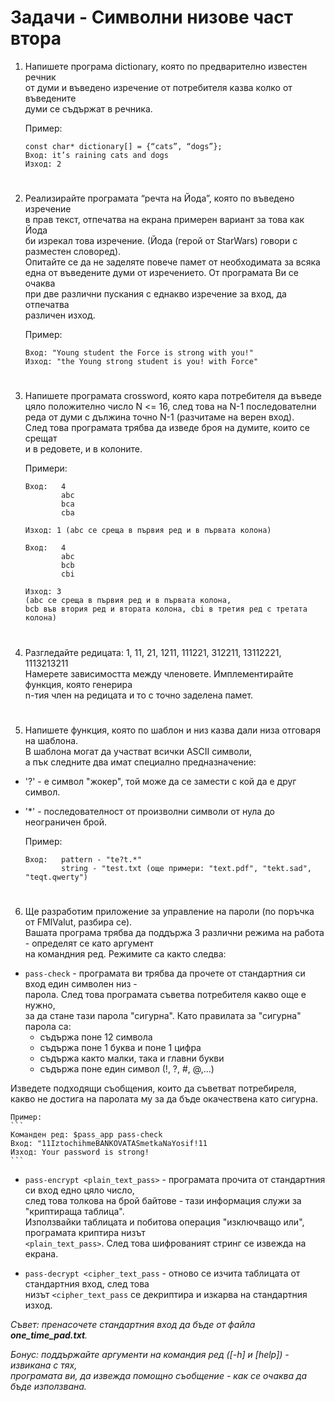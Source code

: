 # **Задачи - Символни низове част втора**

1. Напишете програма dictionary, която по предварително известен речник<br>
от думи и въведено изречение от потребителя казва колко от въведените<br>
думи се съдържат в речника.<br>
    
    Пример:
    ```
    const char* dictionary[] = {“cats”, “dogs”};
    Вход: it’s raining cats and dogs
    Изход: 2
    ```
#
2. Реализирайте програмата “речта на Йода”, която по въведено изречение<br>
в прав текст, отпечатва на екрана примерен вариант за това как Йода<br>
би изрекал това изречение. (Йода (герой от StarWars) говори с разместен словоред).<br>
Опитайте се да не заделяте повече памет от необходимата за всяка<br>
една от въведените думи от изречението. От програмата Ви се очаква<br>
при две различни пускания с еднакво изречение за вход, да отпечатва<br>
различен изход.

    Пример:
    ```
    Вход: "Young student the Force is strong with you!"
    Изход: "the Young strong student is you! with Force"
    ```
#
3. Напишете програмата crossword, която кара потребителя да въведе<br>
цяло положително число N <= 16, след това на N-1 последователни<br>
реда от думи с дължина точно N-1 (разчитаме на верен вход).<br>
След това програмата трябва да изведе броя на думите, които се срещат<br>
и в редовете, и в колоните.<br>
    
    Примери: 
    ```
    Вход:   4
            abc
            bca
            cba

    Изход: 1 (abc се среща в първия ред и в първата колона)
    ```
    
    ```
    Вход:   4
            abc
            bcb
            cbi

    Изход: 3
    (abc се среща в първия ред и в първата колона,
    bcb във втория ред и втората колона, cbi в третия ред с третата колона)
    ```
#
4. Разгледайте редицата: 1, 11, 21, 1211, 111221, 312211, 13112221, 1113213211<br>
Намерете зависимостта между членовете. Имплементирайте функция, която генерира<br>
n-тия член на редицата и то с точно заделена памет.<br>
#
5. Напишете функция, която по шаблон и низ казва дали низа отговаря на шаблона.<br>
В шаблона могат да участват всички ASCII символи,<br>
а пък следните два имат специално предназначение: 
 - '\?' - е символ "жокер", той може да се замести с кой да е друг символ.
 - '\*' - последователност от произволни символи от нула до неограничен брой.<br>
 
    Пример:
    ```
    Вход:   pattern - "te?t.*" 
            string - "test.txt (още примери: "text.pdf", "tekt.sad", "teqt.qwerty")
    ```
#

6. Ще разработим приложение за управление на пароли (по поръчка от FMIValut, разбира се).<br>
Вашата програма трябва да поддържа 3 различни режима на работа - определят се като аргумент<br>
на командния ред. Режимите са както следва:
- `pass-check` - програмата ви трябва да прочете от стандартния си вход един символен низ - <br>
парола. След това програмата съветва потребителя какво още е нужно,<br>
за да стане тази парола "сигурна". Като правилата за "сигурна" парола са:
    - съдържа поне 12 символа<br>
    - съдържа поне 1 буква и поне 1 цифра<br>
    - съдържа както малки, така и главни букви<br>
    - съдържа поне един символ (!, ?, #, @,...)<br>
    
Изведете подходящи съобщения, които да съветват потребиреля,<br>
какво не достига на паролата му за да бъде окачествена като сигурна.<br>

    Пример:
    ```
    Команден ред: $pass_app pass-check
    Вход: "11IztochihmeBANKOVATASmetkaNaYosif!11
    Изход: Your password is strong!
    ```
- `pass-encrypt <plain_text_pass>` - програмата прочита от стандартния си вход едно цяло число,<br>
след това толкова на брой байтове - тази информация служи за "криптираща таблица".<br>
Използвайки таблицата и побитова операция "изключващо или", програмата криптира низът<br>
`<plain_text_pass>`. След това шифрованият стринг се извежда на екрана.<br>

- `pass-decrypt <cipher_text_pass` - отново се изчита таблицата от стандартния вход, след това<br>
низът `<cipher_text_pass` се декриптира и изкарва на стандартния изход.<br>

*Съвет: пренасочете стандартния вход да бъде от файла **one_time_pad.txt**.*<br>

*Бонус: поддържайте аргументи на командия ред ([-h] и [help]) - извикана с тях,*<br>
*програмата ви, да извежда помощно съобщение - как се очаква да бъде използвана.*<br>
